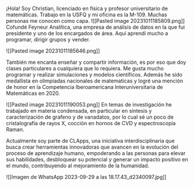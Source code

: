 ¡Hola! Soy Christian, licenciado en física y profesor universitario de matemáticas. Trabajo en la USFQ y mi oficina es la M-109. Muchas personas me conocen como capa.
![[Pasted image 20231011185809.png]]
Cofundé Feyneur Analítica, una empresa de análisis de datos en la que fui presidente y uno de los encargados de área. Aquí aprendí mucho a programar, dirigir grupos y vender.

![[Pasted image 20231011185646.png]]

También me encanta enseñar y compartir información, es por eso que doy clases particulares a cualquiera que lo requiera. Me gusta mucho programar y realizar simulaciones y modelos científicos. Además he sido medallista en olimpiadas nacionales de matematicas y logré una mención de honor en la Competencia Iberoamericana Interuniversitaria de Matemáticas en 2020.

![[Pasted image 20231011190053.png]]
En temas de investigación he trabajado en materia condensada, en particular en síntesis  y caracterización de grafeno y de vanadatos, por lo cual sé un poco de cristalografía de rayos X, cocción en hornos de CVD y espectroscopía Raman.

Actualmente soy parte de CLApps, una iniciativa interdisciplinaria que busca crear herramientas innovadoras que avancen en la evolución del proceso de aprendizaje humano, empoderando a las personas para elevar sus habilidades, desbloquear su potencial y generar un impacto positivo en el mundo, contribuyendo al mejoramiento de la humanidad.

![[Imagen de WhatsApp 2023-09-29 a las 18.17.43_d2340097.jpg]]
